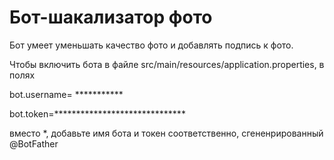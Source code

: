 # Бот-шакализатор фото

Бот умеет уменьшать качество фото и добавлять подпись к фото.

Чтобы включить бота в файле src/main/resources/application.properties,
в полях

bot.username= ***********

bot.token=******************************

вместо *, добавьте имя бота и токен соответственно,
сгененрированный @BotFather
